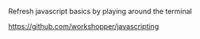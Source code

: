 Refresh javascript basics by playing around the terminal

https://github.com/workshopper/javascripting
